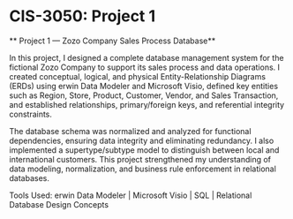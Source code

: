 # CIS-3050: Project 1

** Project 1 — Zozo Company Sales Process Database**

In this project, I designed a complete database management system for the fictional Zozo Company to support its sales process and data operations. I created conceptual, logical, and physical Entity-Relationship Diagrams (ERDs) using erwin Data Modeler and Microsoft Visio, defined key entities such as Region, Store, Product, Customer, Vendor, and Sales Transaction, and established relationships, primary/foreign keys, and referential integrity constraints.

The database schema was normalized and analyzed for functional dependencies, ensuring data integrity and eliminating redundancy. I also implemented a supertype/subtype model to distinguish between local and international customers. This project strengthened my understanding of data modeling, normalization, and business rule enforcement in relational databases.

Tools Used: erwin Data Modeler | Microsoft Visio | SQL | Relational Database Design Concepts
